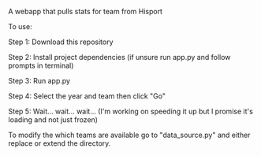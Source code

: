 A webapp that pulls stats for team from Hisport

To use:

Step 1: Download this repository

Step 2: Install project dependencies (if unsure run app.py and follow prompts in terminal)

Step 3: Run app.py

Step 4: Select the year and team then click "Go"

Step 5: Wait... wait... wait... (I'm working on speeding it up but I promise it's loading and not just frozen)

To modify the which teams are available go to "data_source.py" and either replace or extend the directory. 
